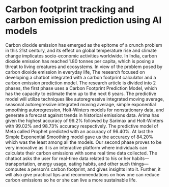 # Carbon footprint tracking and carbon emission prediction using AI models

Carbon dioxide emission has emerged as the epitome of a crunch problem in this 21st century, and its effect on global temperature rise and climate change implicates socio-economic activities worldwide. In India, carbon dioxide emission has reached 1.80 tonnes per capita, which is posing a threat to living creatures and ecosystems. In view of the problem posed by carbon dioxide emission in everyday life, The research focused on developing a chatbot integrated with a carbon footprint calculator and a carbon emission prediction model. The research article is divided into 2 phases, the first phase uses a Carbon Footprint Prediction Model, which has the capacity to estimate them up to the next 6 years. The predictive model will utilize techniques like autoregressive integrated moving average, seasonal autoregressive integrated moving average, simple exponential smoothing autoregression, Holt-Winters models for nonstationary data, and generate a forecast against trends in historical emissions data. Arima has given the highest accuracy of 99.2% followed by Sarimax and Holt-Winters with 99.02% and 98.73% accuracy respectively. The predictive model of Meta called Prophet predicted with an accuracy of 96.40%. At last the Simple Exponential Smoothing model gave us the accuracy of 84.20% which was the least among all the models.
Our second phase proves to be very innovative as it is an interactive platform where individuals can calculate their carbon emissions with some real time data collected. The chatbot asks the user for real-time data related to his or her habits—transportation, energy usage, eating habits, and other such things—computes a person's carbon footprint, and gives insights into it. Further, it will also give practical tips and recommendations on how one can reduce carbon emissions so he or she can live a more sustainable life.
